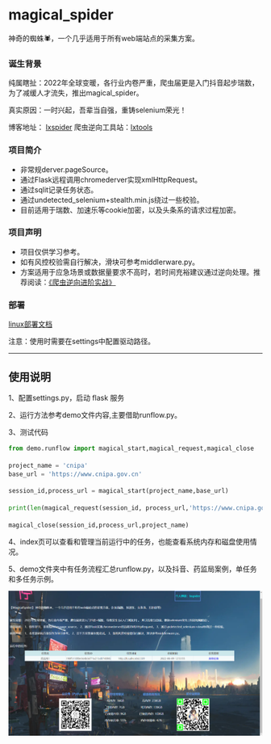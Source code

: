 # magical_spider
神奇的蜘蛛🕷，一个几乎适用于所有web端站点的采集方案。


### 诞生背景
纯属瞎扯：2022年全球变暖，各行业内卷严重，爬虫届更是入门抖音起步瑞数，为了减缓人才流失，推出magical_spider。

真实原因：一时兴起，吾辈当自强，重铸selenium荣光！ 

博客地址： [lxspider](http://www.lxspider.com)  爬虫逆向工具站：[lxtools](http://www.cnlans.com/lx/tools)


### 项目简介
- 非常规derver.pageSource。
- 通过Flask远程调用chromederver实现xmlHttpRequest。
- 通过sqlit记录任务状态。
- 通过undetected_selenium+stealth.min.js绕过一些校验。
- 目前适用于瑞数、加速乐等cookie加密，以及头条系的请求过程加密。


### 项目声明
- 项目仅供学习参考。
- 如有风控校验需自行解决，滑块可参考middlerware.py。
- 方案适用于应急场景或数据量要求不高时，若时间充裕建议通过逆向处理。推荐阅读：[《爬虫逆向进阶实战》](https://github.com/lixi5338619/lxBook)



### 部署
[linux部署文档](./docs/部署.txt)

注意：使用时需要在settings中配置驱动路径。

---

## 使用说明

1、配置settings.py，启动 flask 服务

2、运行方法参考demo文件内容,主要借助runflow.py。

3、测试代码

```python
from demo.runflow import magical_start,magical_request,magical_close

project_name = 'cnipa'
base_url = 'https://www.cnipa.gov.cn'

session_id,process_url = magical_start(project_name,base_url)

print(len(magical_request(session_id, process_url,'https://www.cnipa.gov.cn/col/col57/index.html')))

magical_close(session_id,process_url,project_name)
```

4、index页可以查看和管理当前运行中的任务，也能查看系统内存和磁盘使用情况。

5、demo文件夹中有任务流程汇总runflow.py，以及抖音、药监局案例，单任务和多任务示例。



![Alt](./static/image/index.png)
